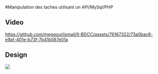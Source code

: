 #Manipulation des taches utilisant un API/MySql/PHP


<h2>Video</h2>

https://github.com/meggouriIsmail/II-BDCC/assets/76167322/73a0bac6-e9af-401e-b73f-7b41b087e01a


<h2>Design</h2>

<img src="https://github.com/meggouriIsmail/II-BDCC/assets/76167322/28f6eb5e-3a40-4b51-a1f4-4b5b8c144b89"/>
